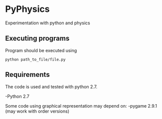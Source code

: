 PyPhysics
=========

Experimentation with python and physics

Executing programs
------------------
Program should be executed using

`python path_to_file/file.py`

Requirements
------------
The code is used and tested with python 2.7.

-Python 2.7

Some code using graphical representation may depend on:
-pygame 2.9.1 (may work with order versions)


